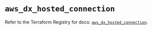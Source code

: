 # `aws_dx_hosted_connection`

Refer to the Terraform Registry for docs: [`aws_dx_hosted_connection`](https://registry.terraform.io/providers/hashicorp/aws/6.9.0/docs/resources/dx_hosted_connection).
